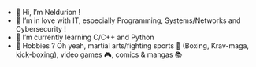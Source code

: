 - :wave: Hi, I’m Neldurion !
- :sparkling_heart: I’m in love with IT, especially Programming, Systems/Networks and Cybersecurity !
- :brain: I’m currently learning C/C++ and Python
- :speech_balloon: Hobbies ? Oh yeah, martial arts/fighting sports :martial_arts_uniform: (Boxing, Krav-maga, kick-boxing), video games :video_game:, comics & mangas :books:
<!---
Neldurion/Neldurion is a ✨ special ✨ repository because its `README.md` (this file) appears on your GitHub profile.
You can click the Preview link to take a look at your changes.
--->
